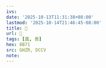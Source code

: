 ```yaml
---
ivs:
date: '2025-10-13T11:31:38+08:00'
lastmod: '2025-10-14T21:46:45-08:00'
title: 󰪉
url: 󰪉
tags: [譱, 善]
hex: 8B71
src: GHZR, DCCV
note:
---
```

